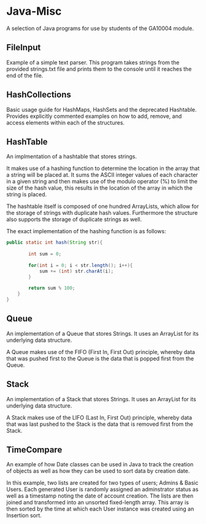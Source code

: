 # Java-Misc
A selection of Java programs for use by students of the GA10004 module. 

## FileInput
Example of a simple text parser. This program takes strings from the provided strings.txt file and prints them to the console until it reaches the end of the file. 

## HashCollections
Basic usage guide for HashMaps, HashSets and the deprecated Hashtable. Provides explicitly commented examples on how to add, remove, and access elements within each of the structures.

## HashTable
An implmentation of a hashtable that stores strings. 

It makes use of a hashing function to determine the location in the array that a string will be placed at. It sums the ASCII integer values of each character in a given string and then makes use of the modulo operator (%) to limit the size of the hash value, this results in the location of the array in which the string is placed.  

The hashtable itself is composed of one hundred ArrayLists, which allow for the storage of strings with duplicate hash values. Furthermore the structure also supports the storage of duplicate strings as well. 

The exact implementation of the hashing function is as follows: 
```java
public static int hash(String str){
        
        int sum = 0; 
        
        for(int i = 0; i < str.length(); i++){
            sum += (int) str.charAt(i); 
        }
        
        return sum % 100; 
    }
}
```
## Queue
An implementation of a Queue that stores Strings. It uses an ArrayList for its underlying data structure. 

A Queue makes use of the FIFO (First In, First Out) principle, whereby data that was pushed first to the Queue is the data that is popped first from the Queue. 

## Stack
An implementation of a Stack that stores Strings. It uses an ArrayList for its underlying data structure. 

A Stack makes use of the LIFO (Last In, First Out) principle, whereby data that was last pushed to the Stack is the data that is removed first from the Stack. 

## TimeCompare
An example of how Date classes can be used in Java to track the creation of objects as well as how they can be used to sort data by creation date.  

In this example, two lists are created for two types of users; Admins & Basic Users. Each generated User is randomly assigned an adminstrator status as well as a timestamp noting the date of account creation. The lists are then joined and transformed into an unsorted fixed-length array. This array is then sorted by the time at which each User instance was created using an Insertion sort.  
